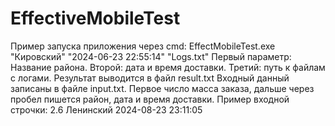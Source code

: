 # EffectiveMobileTest
Пример запуска приложения через cmd: EffectMobileTest.exe "Кировский" "2024-06-23 22:55:14" "Logs.txt"
Первый параметр: Название района. Второй: дата и время доставки. Третий: путь к файлам с логами.
Результат выводится в файл result.txt
Входный данный записаны в файле input.txt. Первое число масса заказа, дальше через пробел пишется район, дата и время доставки.
Пример входной строчки: 2.6 Ленинский 2024-08-23 23:11:05

 
